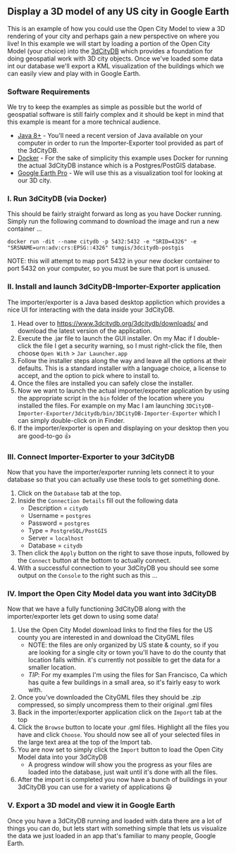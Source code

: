 ## Display a 3D model of any US city in Google Earth

This is an example of how you could use the Open City Model to view a 3D rendering of your city and perhaps gain a new perspective on where you live!  In this example we will start by loading a portion of the Open City Model (your choice) into the [3dCityDB](https://www.3dcitydb.org/) which provides a foundation for doing geospatial work with 3D city objects.  Once we've loaded some data int our database we'll export a KML visualization of the buildings which we can easily view and play with in Google Earth.

### Software Requirements

We try to keep the examples as simple as possible but the world of geospatial software is still fairly complex and it should be kept in mind that this example is meant for a more technical audience.

* [Java 8+](https://www.java.com/en/download/) - You'll need a recent version of Java available on your computer in order to run the Importer-Exporter tool provided as part of the 3dCityDB.
* [Docker](https://www.docker.com/get-started) - For the sake of simplicity this example uses Docker for running the actual 3dCityDB instance which is a Postgres/PostGIS database.
* [Google Earth Pro](https://www.google.com/earth/versions/#earth-pro) - We will use this as a visualization tool for looking at our 3D city.

### I. Run 3dCityDB (via Docker)

This should be fairly straight forward as long as you have Docker running.  Simply run the following command to download the image and run a new container ...

```
docker run -dit --name citydb -p 5432:5432 -e "SRID=4326" -e "SRSNAME=urn:adv:crs:EPSG::4326" tumgis/3dcitydb-postgis
```

NOTE: this will attempt to map port 5432 in your new docker container to port 5432 on your computer, so you must be sure that port is unused.

### II. Install and launch 3dCityDB-Importer-Exporter application

The importer/exporter is a Java based desktop appliction which provides a nice UI for interacting with the data inside your 3dCityDB.

1. Head over to https://www.3dcitydb.org/3dcitydb/downloads/ and download the latest version of the application.
2. Execute the .jar file to launch the GUI installer.  On my Mac if I double-click the file I get a security warning, so I must right-click the file, then choose `Open With` > `Jar Launcher.app`
3. Follow the installer steps along the way and leave all the options at their defaults.  This is a standard installer with a language choice, a license to accept, and the option to pick where to install to.
4. Once the files are installed you can safely close the installer.
5. Now we want to launch the actual importer/exporter application by using the appropriate script in the `bin` folder of the location where you installed the files.  For example on my Mac I am launching `3DCityDB-Importer-Exporter/3dcitydb/bin/3DCityDB-Importer-Exporter` which I can simply double-click on in Finder.
6. If the importer/exporter is open and displaying on your desktop then you are good-to-go :+1:

### III. Connect Importer-Exporter to your 3dCityDB

Now that you have the importer/exporter running lets connect it to your database so that you can actually use these tools to get something done.

1. Click on the `Database` tab at the top.
2. Inside the `Connection Details` fill out the following data
    * Description = `citydb`
    * Username = `postgres`
    * Password = `postgres`
    * Type = `PostgreSQL/PostGIS`
    * Server = `localhost`
    * Database = `citydb`
3. Then click the `Apply` button on the right to save those inputs, followed by the `Connect` button at the bottom to actually connect.
4. With a successful connection to your 3dCityDB you should see some output on the `Console` to the right such as this ...

### IV. Import the Open City Model data you want into 3dCityDB

Now that we have a fully functioning 3dCityDB along with the importer/exporter lets get down to using some data!

1. Use the Open City Model download links to find the files for the US county you are interested in and download the CityGML files
    * NOTE: the files are only organized by US state & county, so if you are looking for a single city or town you'll have to do the county that location falls within.  it's currently not possible to get the data for a smaller location.
    * *TIP*: For my examples I'm using the files for San Francisco, Ca which has quite a few buildings in a small area, so it's fairly easy to work with.
2. Once you've downloaded the CityGML files they should be .zip compressed, so simply uncompress them to their original .gml files
3. Back in the importer/exporter application click on the `Import` tab at the top
4. Click the `Browse` button to locate your .gml files.  Highlight all the files you have and click `Choose`.  You should now see all of your selected files in the large text area at the top of the Import tab.
5. You are now set to simply click the `Import` button to load the Open City Model data into your 3dCityDB
    * A progress window will show you the progress as your files are loaded into the database, just wait until it's done with all the files.
6. After the import is completed you now have a bunch of buildings in your 3dCityDB you can use for a variety of applications :smiley:

### V. Export a 3D model and view it in Google Earth

Once you have a 3dCityDB running and loaded with data there are a lot of things you can do, but lets start with something simple that lets us visualize the data we just loaded in an app that's familiar to many people, Google Earth.  
